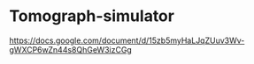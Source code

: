 # Tomograph-simulator
https://docs.google.com/document/d/15zb5myHaLJqZUuv3Wv-gWXCP6wZn44s8QhGeW3izCGg
